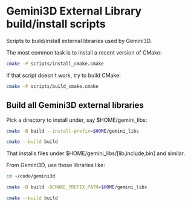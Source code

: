 # Gemini3D External Library build/install scripts

Scripts to build/install external libraries used by Gemini3D.

The most common task is to install a recent version of CMake:

```sh
cmake -P scripts/install_cmake.cmake
```

If that script doesn't work, try to build CMake:

```sh
cmake -P scripts/build_cmake.cmake
```

## Build all Gemini3D external libraries

Pick a directory to install under, say $HOME/gemini_libs:

```sh
cmake -B build --install-prefix=$HOME/gemini_libs

cmake --build build
```

That installs files under $HOME/gemini_libs/[lib,include,bin] and similar.

From Gemini3D, use those libraries like:

```sh
cd ~/code/gemini3d

cmake -B build -DCMAKE_PREFIX_PATH=$HOME/gemini_libs

cmake --build build
```
